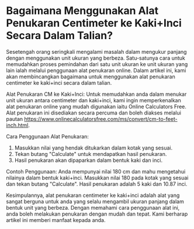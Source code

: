 Bagaimana Menggunakan Alat Penukaran Centimeter ke Kaki+Inci Secara Dalam Talian?
=================================================================================

Sesetengah orang seringkali mengalami masalah dalam mengukur panjang dengan menggunakan unit ukuran yang berbeza. Satu-satunya cara untuk memudahkan proses pemindahan dari satu unit ukuran ke unit ukuran yang lain ialah melalui penggunaan alat penukaran online. Dalam artikel ini, kami akan membincangkan bagaimana untuk menggunakan alat penukaran centimeter ke kaki+inci secara dalam talian.

Alat Penukaran CM ke Kaki+Inci: Untuk memudahkan anda dalam menukar unit ukuran antara centimeter dan kaki+inci, kami ingin memperkenalkan alat penukaran online yang mudah digunakan iaitu Online Calculators Free. Alat penukaran ini disediakan secara percuma dan boleh diakses melalui pautan <https://www.onlinecalculatorsfree.com/ms/convert/cm-to-feet-inch.html>.

Cara Penggunaan Alat Penukaran:

1. Masukkan nilai yang hendak ditukarkan dalam kotak yang sesuai.
2. Tekan butang "Calculate" untuk mendapatkan hasil penukaran.
3. Hasil penukaran akan dipaparkan dalam bentuk kaki dan inci.

Contoh Penggunaan: Anda mempunyai nilai 180 cm dan mahu mengetahui nilainya dalam bentuk kaki+inci. Masukkan nilai 180 pada kotak yang sesuai dan tekan butang "Calculate". Hasil penukaran adalah 5 kaki dan 10.87 inci.

Kesimpulannya, alat penukaran centimeter ke kaki+inci adalah alat yang sangat berguna untuk anda yang selalu mengambil ukuran panjang dalam bentuk unit yang berbeza. Dengan memahami cara penggunaan alat ini, anda boleh melakukan penukaran dengan mudah dan tepat. Kami berharap artikel ini memberi manfaat kepada anda.